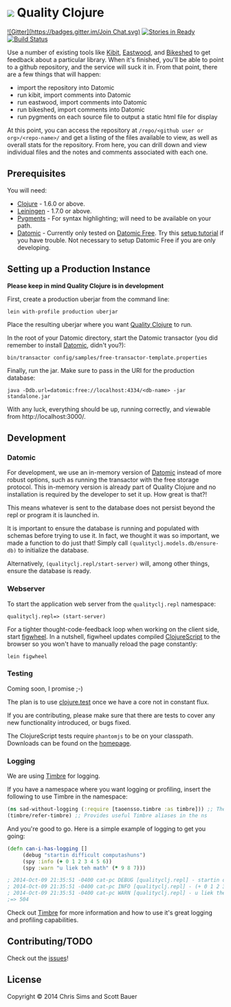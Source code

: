 # ![](logo.png) Quality Clojure
[![Gitter](https://badges.gitter.im/Join Chat.svg)](https://gitter.im/quality-clojure/qualityclj?utm_source=badge&utm_medium=badge&utm_campaign=pr-badge&utm_content=badge)
[![Stories in Ready](https://badge.waffle.io/quality-clojure/qualityclj.png?label=ready&title=Ready)](https://waffle.io/quality-clojure/qualityclj)
[![Build Status](https://semaphoreapp.com/api/v1/projects/5e9e023a-ac2a-44b8-9b2e-dfba32d2f70f/272099/badge.png)](https://semaphoreapp.com/jcsims/qualityclj)

Use a number of existing tools like [Kibit], [Eastwood], and [Bikeshed] to get feedback about a particular library. When it's finished, you'll be able to point to a github repository, and the service will suck it in. From that point, there are a few things that will happen:

* import the repository into Datomic
* run kibit, import comments into Datomic
* run eastwood, import comments into Datomic
* run bikeshed, import comments into Datomic
* run pygments on each source file to output a static html file for display

At this point, you can access the repository at `/repo/<github user or org>/<repo-name>/` and get a listing of the files available to view, as well as overall stats for the repository. From here, you can drill down and view individual files and the notes and comments associated with each one.

## Prerequisites

You will need:

* [Clojure] - 1.6.0 or above.
* [Leiningen] - 1.7.0 or above.
* [Pygments] - For syntax highlighting; will need to be available on your path.
* [Datomic] - Currently only tested on [Datomic Free]. Try this [setup tutorial][Datomic setup tutorial] if you have trouble. Not necessary to setup Datomic Free if you are only developing.

## Setting up a Production Instance

**Please keep in mind Quality Clojure is in development**

First, create a production uberjar from the command line:

    lein with-profile production uberjar

Place the resulting uberjar where you want [Quality Clojure] to run.

In the root of your Datomic directory, start the Datomic transactor (you did remember to install [Datomic], didn't you?):

    bin/transactor config/samples/free-transactor-template.properties

Finally, run the jar. Make sure to pass in the URI for the production database:

    java -Ddb.url=datomic:free://localhost:4334/<db-name> -jar standalone.jar

With any luck, everything should be up, running correctly, and viewable from http://localhost:3000/.

## Development

### Datomic

For development, we use an in-memory version of [Datomic] instead of more robust options, such as running the transactor with the free storage protocol. This in-memory version is already part of Quality Clojure and no installation is required by the developer to set it up. How great is that?!

This means whatever is sent to the database does not persist beyond the repl or program it is launched in.

It is important to ensure the database is running and populated with schemas before trying to use it. In fact, we thought it was so important, we made a function to do just that! Simply call `(qualityclj.models.db/ensure-db)` to initialize the database.

Alternatively, `(qualityclj.repl/start-server)` will, among other things, ensure the database is ready.

### Webserver

To start the application web server from the `qualityclj.repl` namespace:

    qualityclj.repl=> (start-server)

For a tighter thought-code-feedback loop when working on the client side, start [figwheel]. In a nutshell, figwheel updates compiled [ClojureScript] to the browser so you won't have to manually reload the page constantly:

    lein figwheel

### Testing

Coming soon, I promise ;-)

The plan is to use [clojure.test] once we have a core not in constant flux.

If you are contributing, please make sure that there are tests to cover any new
functionality introduced, or bugs fixed.

The ClojureScript tests require `phantomjs` to be on your classpath. Downloads can be found on the 
[homepage][phantomjs].

### Logging

We are using [Timbre] for logging.

If you have a namespace where you want logging or profiling, insert the following to use Timbre in the namespace:

```clojure
(ns sad-without-logging (:require [taoensso.timbre :as timbre])) ;; The ns needing some love
(timbre/refer-timbre) ;; Provides useful Timbre aliases in the ns
```

And you're good to go. Here is a simple example of logging to get you going:

```clojure
(defn can-i-has-logging []
     (debug "startin difficult computashuns")
     (spy :info (+ 0 1 2 3 4 5 6))
     (spy :warn "u liek teh math" (* 9 8 7)))

; 2014-Oct-09 21:35:51 -0400 cat-pc DEBUG [qualityclj.repl] - startin difficult computashuns
; 2014-Oct-09 21:35:51 -0400 cat-pc INFO [qualityclj.repl] - (+ 0 1 2 3 4 5 6) 21
; 2014-Oct-09 21:35:51 -0400 cat-pc WARN [qualityclj.repl] - u liek the math 504
;=> 504
```

Check out [Timbre] for more information and how to use it's great logging and profiling capabilities.

## Contributing/TODO
Check out the [issues]!

## License

Copyright © 2014 Chris Sims and Scott Bauer

[Clojure]: http://clojure.org/
[ClojureScript]: https://github.com/clojure/clojurescript
[Clojure.test]: https://clojure.github.io/clojure/clojure.test-api.html
[Pygments]: http://pygments.org/
[Datomic]: https://www.datomic.com/
[Datomic Free]: https://my.datomic.com/downloads/free
[Datomic setup tutorial]: http://docs.datomic.com/getting-started.html
[Timbre]: https://github.com/ptaoussanis/timbre
[Figwheel]: https://github.com/bhauman/lein-figwheel
[Leiningen]: https://github.com/technomancy/leiningen
[Kibit]: https://github.com/jonase/kibit
[Eastwood]: https://github.com/jonase/eastwood
[Bikeshed]: https://github.com/dakrone/lein-bikeshed
[Quality Clojure]: https://github.com/quality-clojure/qualityclj
[Issues]: https://github.com/jcsims/qualityclj/issues
[phantomjs]: http://phantomjs.org/
